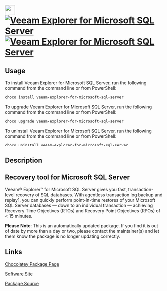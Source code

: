 ﻿# <img src="https://cdn.jsdelivr.net/gh/mkevenaar/chocolatey-packages@b3e4c2b4dd49738c36e16499fd75c396a85315b6/icons/veeam-explorer-for-microsoft-sql-server.png" width="32" height="32"/> [![Veeam Explorer for Microsoft SQL Server](https://img.shields.io/chocolatey/v/veeam-explorer-for-microsoft-sql-server.svg?label=Veeam+Explorer+for+Microsoft+SQL+Server)](https://chocolatey.org/packages/veeam-explorer-for-microsoft-sql-server) [![Veeam Explorer for Microsoft SQL Server](https://img.shields.io/chocolatey/dt/veeam-explorer-for-microsoft-sql-server.svg)](https://chocolatey.org/packages/veeam-explorer-for-microsoft-sql-server)

## Usage
To install Veeam Explorer for Microsoft SQL Server, run the following command from the command line or from PowerShell:
```powershell
choco install veeam-explorer-for-microsoft-sql-server
```

To upgrade Veeam Explorer for Microsoft SQL Server, run the following command from the command line or from PowerShell:
```powershell
choco upgrade veeam-explorer-for-microsoft-sql-server
```

To uninstall Veeam Explorer for Microsoft SQL Server, run the following command from the command line or from PowerShell:
```powershell
choco uninstall veeam-explorer-for-microsoft-sql-server
```

## Description
## Recovery tool for Microsoft SQL Server

Veeam® Explorer™ for Microsoft SQL Server gives you fast, transaction-level recovery of SQL databases. With agentless transaction log backup and replay1, you can quickly perform point-in-time restores of your Microsoft SQL Server databases — down to an individual transaction — achieving Recovery Time Objectives (RTOs) and Recovery Point Objectives (RPOs) of < 15 minutes.

**Please Note**: This is an automatically updated package. If you find it is
out of date by more than a day or two, please contact the maintainer(s) and
let them know the package is no longer updating correctly.


## Links
[Chocolatey Package Page](https://chocolatey.org/packages/veeam-explorer-for-microsoft-sql-server)

[Software Site](http://www.veeam.com/)

[Package Source](https://github.com/mkevenaar/chocolatey-packages/tree/master/automatic/veeam-explorer-for-microsoft-sql-server)

